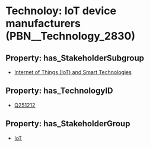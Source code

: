 # Technoloy: __IoT device manufacturers__ (PBN__Technology_2830)

## Property: has_StakeholderSubgroup

* [Internet of Things (IoT) and Smart Technologies](PBN__TechSubgroup_94)

## Property: has_TechnologyID

* [Q251212](Q251212)

## Property: has_StakeholderGroup

* [IoT](PBN__TechGroup_16)

